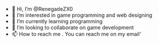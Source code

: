 - 👋 Hi, I’m @RenegadeZX0
- 👀 I’m interested in game programming and web designing
- 🌱 I’m currently learning programming
- 💞️ I’m looking to collaborate on game development
- 📫 How to reach me . You can reach me on my email'

<!---
RenegadeZX0/RenegadeZX0 is a ✨ special ✨ repository because its `README.md` (this file) appears on your GitHub profile.
You can click the Preview link to take a look at your changes.
--->
